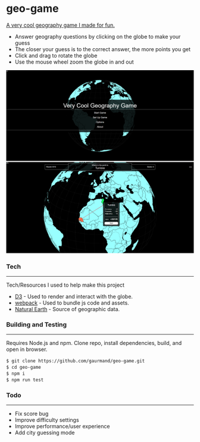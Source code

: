 # geo-game

[A very cool geography game I made for fun.](http://geo.gaurmand.com)


  - Answer geography questions by clicking on the globe to make your guess
  - The closer your guess is to the correct answer, the more points you get
  - Click and drag to rotate the globe
  - Use the mouse wheel zoom the globe in and out

  ![ScreenShot1](/screenshots/geo1.png)
  ![ScreenShot2](/screenshots/geo2.png)

### Tech
--------
Tech/Resources I used to help make this project

* [D3](https://github.com/d3/d3) - Used to render and interact with the globe.
* [webpack](https://github.com/webpack/webpack) - Used to bundle js code and assets.
* [Natural Earth](https://www.naturalearthdata.com/downloads/) - Source of geographic data.

### Building and Testing
-----------------------
Requires Node.js and npm.
Clone repo, install dependencies, build, and open in browser.

```sh
$ git clone https://github.com/gaurmand/geo-game.git
$ cd geo-game
$ npm i
$ npm run test
```

### Todo
---------
 - Fix score bug
 - Improve difficulty settings
 - Improve performance/user experience
 - Add city guessing mode